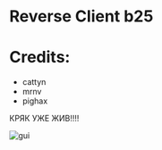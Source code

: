 # Reverse Client b25


# Credits:
* cattyn
* mrnv
* pighax

КРЯК УЖЕ ЖИВ!!!!

![gui](https://i.imgur.com/OC3GEM9.png)
